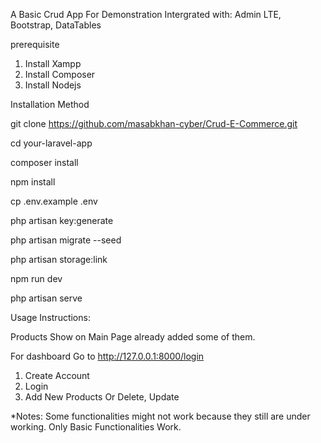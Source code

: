 A Basic Crud App For Demonstration
Intergrated with: 
Admin LTE,
Bootstrap,
DataTables



prerequisite 

1) Install Xampp
2) Install Composer
3) Install Nodejs




Installation Method




git clone https://github.com/masabkhan-cyber/Crud-E-Commerce.git

cd your-laravel-app

composer install

npm install

cp .env.example .env

php artisan key:generate

php artisan migrate --seed

php artisan storage:link

npm run dev

php artisan serve



Usage Instructions:

Products Show on Main Page already added some of them.

For dashboard Go to http://127.0.0.1:8000/login 
1) Create Account
2) Login
3) Add New Products Or Delete, Update


*Notes:
Some functionalities might not work because they still are under working.
Only Basic Functionalities Work.
